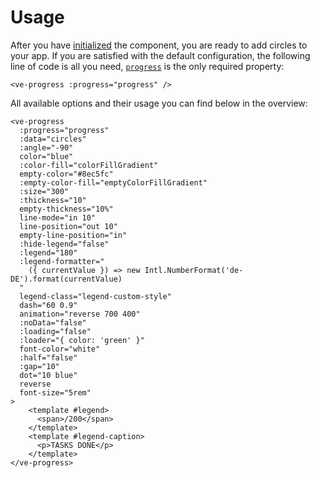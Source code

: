 # Usage

After you have [initialized](./installation.md) the component, you are ready to add circles to your app.
If you are satisfied with the default configuration, the following line of code is all you need,
[`progress`](./options/progress.md) is the only required property:

```vue
<ve-progress :progress="progress" />
```

All available options and their usage you can find below in the overview:

```vue
<ve-progress
  :progress="progress"
  :data="circles"
  :angle="-90"
  color="blue"
  :color-fill="colorFillGradient"
  empty-color="#8ec5fc"
  :empty-color-fill="emptyColorFillGradient"
  :size="300"
  :thickness="10"
  empty-thickness="10%"
  line-mode="in 10"
  line-position="out 10"
  empty-line-position="in"
  :hide-legend="false"
  :legend="180"
  :legend-formatter="
    ({ currentValue }) => new Intl.NumberFormat('de-DE').format(currentValue)
  "
  legend-class="legend-custom-style"
  dash="60 0.9"
  animation="reverse 700 400"
  :noData="false"
  :loading="false"
  :loader="{ color: 'green' }"
  font-color="white"
  :half="false"
  :gap="10"
  dot="10 blue"
  reverse
  font-size="5rem"
>
    <template #legend>
      <span>/200</span>
    </template>
    <template #legend-caption>
      <p>TASKS DONE</p>
    </template>  
</ve-progress>
```
